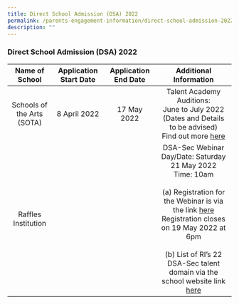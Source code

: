 ```yaml
---
title: Direct School Admission (DSA) 2022
permalink: /parents-engagement-information/direct-school-admission-2022/
description: ""
---
```

### Direct School Admission (DSA) 2022

| Name of School | Application Start Date | Application End Date | Additional Information |
|:---:|:---:|:---:|:---:|
| Schools of the Arts<br>(SOTA) | 8 April 2022 |  17 May 2022 | Talent Academy Auditions:<br>June to July 2022<br>(Dates and Details to be advised)<br>Find out more [here](SOTA.EDU.SG/ADMISSIONS) |
| Raffles Institution<br>  |   |   | DSA-Sec Webinar<br>Day/Date: Saturday 21 May 2022<br>Time: 10am<br> <br>(a)  Registration for the Webinar is via the link [here](https://www.eventnook.com/event/2022dsasectalk)<br>Registration closes on 19 May 2022 at 6pm<br> <br>(b)  List of RI’s 22 DSA-Sec talent domain via the school website link [here](http://www.ri.edu.sg/admissions/year-1-admissions/year-1-direct-school-admission) |
